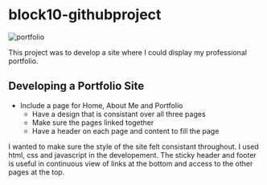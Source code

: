 # block10-githubproject
![portfolio](https://cdn3d.iconscout.com/3d/premium/thumb/portfolio-6762580-5588838.png)

This project  was to develop a site where I could display my professional portfolio.
## Developing a Portfolio Site
- Include a page for Home, About Me and Portfolio
  - Have a design that is consistant over all three pages
  - Make sure the pages linked together
  - Have a header on each page and content to fill the page

I wanted to make sure the style of the site felt consistant throughout.  I used html, css and javascript in the developement.
The sticky header and footer is useful in continuous view of links at the bottom and access to the other pages at the top.


   
